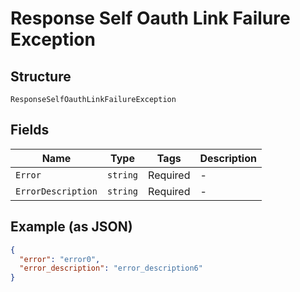 
# Response Self Oauth Link Failure Exception

## Structure

`ResponseSelfOauthLinkFailureException`

## Fields

| Name | Type | Tags | Description |
|  --- | --- | --- | --- |
| `Error` | `string` | Required | - |
| `ErrorDescription` | `string` | Required | - |

## Example (as JSON)

```json
{
  "error": "error0",
  "error_description": "error_description6"
}
```

